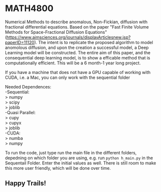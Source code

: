 # MATH4800
Numerical Methods to describe anomalous, Non-Fickian, diffusion with fractional differential equations. Based on the paper "Fast Finite Volume Methods for Space-Fractional Diffusion Equations"(https://www.aimsciences.org/journals/displayArticlesnew.jsp?paperID=11120). The intent is to replicate the proposed algorithm to model anomolous diffusion, and upon the creation a successful model, a Deep Learning model will be constructed. The entire aim of this paper, and the consequential deep learning model, is to show a efficable method that is computationally efficient. This will be a 6 month-1 year long project.

If you have a machine that does not have a GPU capable of working with CUDA, i.e. a Mac, you can only work with the sequential folder

Needed Dependences:<br>
  -Sequential:<br>
    > numpy<br>
    > scipy<br>
    > joblib<br>
  -Quasi Parallel:<br>
    > cupy<br>
    > cupyx<br>
    > joblib<br>
 -CUDA:<br>
    > numba<br>
    > numpy<br>
  
  
To run the code, just type run the main file in the different folders, depedning on which folder you are using, e.g. run `python h_main.py` in the Sequentail Folder. Enter the initial values as well. There is still room to make this more user friendly, which will be done over time.<br>
## Happy Trails!

